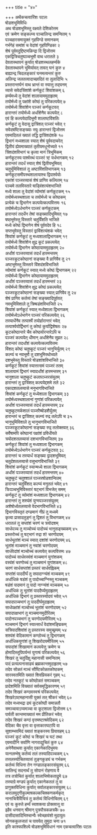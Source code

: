 +++
title = "४०"

+++
अथैकचत्वारिंशः पटलः  
षोडशभूमिविधिः  
अथ षोडशभूमिस्तु वक्ष्यते देशिकोत्तम  
एवं क्रमेण सङ्कल्प्य पञ्चालिन्द्र समन्वितम् १  
पञ्चहारसमायुक्तं गृहपिण्डे समानकम्  
गर्भगेहं समांशं च वेदांशं गृहपिण्डिका २  
शेषं पूर्ववदुद्दिष्टमळिन्द्रा दि द्विजोत्तम  
एकद्वित्रिचतुष्पञ्चभूमौ वाथ धरातले ३  
देवतास्थापनं कुर्यात् षोडशस्थलहर्म्यके  
देवतास्थापने भूमिर्यावत् तावत् घनं कुरु ४  
बाह्यान्द्र चिदलङ्कारं घनमत्यन्तरं कुरु  
अलिन्द्र जलतत्वादाच्छादितं वा तुलादिभिः ५  
प्रस्तरान्तर्घनं वाथ भ्रान्तं वा स्यात्तु तद्घनम्  
व्यासे सवेदत्रिंशांशे कर्णकूटं शिवांशकम् ६  
हर्म्यमध्ये तु वेदांशं शालायाममुदाहृतम्  
तयोर्मध्ये तु पक्षांशे कोष्ठं तु परिकल्पयेत् ७  
तयोर्मध्ये शिवांशेन पञ्जरं कर्णकूटवत्  
हारान्तरं तयोर्मध्ये अर्धांशेनैव कल्पयेत् ८  
एवं हि कल्पयेदादिभूमौ शालाष्टविंशतिः  
कर्णकूटं तु वेदासु द्वात्रिंशत् पञ्जरं भवेत् ९  
सवेदषष्टिसङ्ख्याः स्युः हारान्तरं द्विजोत्तम  
एवमादितलं ख्यातं तद्धि द्वात्रिंशदंशके १०  
द्विभागं मध्यशाला स्यात् शेषं पूर्ववदाचरेत्  
द्वितीयं ह्येवमाख्यातं तृतीयमधुनोच्यते ११  
त्रिंशदंशविभागं च कृत्वा मानं त्रिभूमिकम्  
कर्णकूटस्य पार्श्वस्थं पञ्जरं त्र्\! यर्धभागकम् १२  
हारान्तरं तदर्धं स्यात् शेषं द्वितीयभूमिवत्  
चतुर्भूमिविशालं तु अष्टाविंशतिभागकम् १३  
कर्णकूटसमीपस्थशालायाश्च द्विपार्श्वयोः  
एकांशं पञ्जरव्यासं शेषं प्रागिव कल्पितम् १४  
पञ्चमे तलविस्तारे षाड्विंशत्यंशभाजिते  
मध्ये शाला तु वेदांशं व्योमांशं कर्णकूटकम् १५  
तयोर्मध्यस्थशाला च तयोर्मध्ये च कोष्ठकम्  
प्रत्येकं च द्विभागेन कल्पयेत्कल्पवित्तमः १६  
तयोर्मध्येऽर्धभागेन पञ्जरं कर्णकूटकम्  
हारान्तरं तदर्धेन तेषां सङ्ख्यादिभूमिवत् १७  
षष्ठभूमेस्तु विस्तारे चतुर्विंशति भाजिते  
मध्ये कोष्ठं द्विभागेन शेषं पूर्ववदेव हि १८  
सप्तभूमेस्तु विस्तारं द्वाविंशत्यंशकं भवेत्  
शिवांशं कर्णकूटं तु मध्यशालाद्विभागकम् १९  
तयोर्मध्ये शिवांशेन क्षुद्र कूटं प्रकल्पयेत्  
तयोर्मध्ये द्विभागेन कोष्ठायाममुदाहृतम् २०  
अर्धांशं पञ्जरव्यासं तदर्धं हारमन्तरम्  
पञ्जरकूटकोष्ठानां सङ्ख्या वै प्रागिवैव तु २१  
अष्टभूमेस्तु विस्तारे विंशदंशविभाजिते  
व्योमांशं कर्णकूटं स्यात् मध्ये कोष्ठं द्विभागकम् २२  
तयोर्मध्ये द्विभागेन कोष्ठायाममुदाहृतम्  
अर्धांशं पञ्जरव्यासं तदर्धं हारमन्तरं २३  
तयोर्मध्ये शिवांशेन क्षुद्र कोष्ठं प्रकल्पयेत्  
पञ्जरकूटकोष्ठानां सङ्ख्या स्यात् प्रागिवैव तु २४  
शेषं प्रागिव कर्तव्यं तेषां सङ्ख्यादिपूर्ववत्  
नवभूमिविशाले तु त्रिष्षडंशविभाजिते २५  
शिवांशं कर्णकूटं स्यात् मध्येशाला द्विभागकम्  
तयोर्मध्येऽर्धभागेन पञ्जरं परिकल्पयेत् २६  
तस्यार्धेनैव तत्पार्श्वे तयोर्हारान्तरं भवेत्  
तत्पार्श्वयोर्द्विभागं तु कोष्ठं कुर्याद्विशेषतः २७  
कूटकोष्ठान्तरे चैव कोष्ठयोरन्तरेऽपि च  
पञ्जरं कल्पयेत् धीमान् अर्धांशेनैव सुव्रत २८  
हारान्तरं तदर्धांशं कल्पयेत्कल्पवित्तमः  
विंशत् कोष्ठं चतुष्कूटं पञ्जरं भानुभिर्युतम् २९  
कल्प्यं च नवभूमौ तु दशभूमिरथोच्यते  
दशभूमेस्तु विस्तारे षोडशांशविभाजिते ३०  
कर्णकूटं शिवांशं स्यात्तत्समं पञ्जरं ततम्  
शालायामं द्विभागं स्यादर्धांशं हारमन्तरम् ३१  
भानुशाला चतुष्कूटं कलापञ्जरसंयुतम्  
हारान्तरं तु द्वात्रिंशत् कल्पयेद्दशमे तले ३२  
एकादशतलव्यासे मनुभागविभाजिते  
शिवांशं कर्णकूटं तु मध्येशाला द्विभागकम् ३३  
तयोर्मध्यस्थशालानां गुणांशं परिकल्पयेत्  
अर्धांशं पञ्जरव्यासं तदर्धं हारमन्तरम् ३४  
चतुष्कूटमर्कशालं पञ्जरैष्षोडशैर्युतम्  
हारान्तरं च द्वात्रिंशत् कल्प्यं रुद्र तलेऽपि च ३५  
भानुभूमिविशाले तु भानुभागविभाजिते  
पञ्जरकूटकोष्ठानां सङ्ख्या रुद्र तलोक्तवत् ३६  
सर्वेषामपि कोष्ठानां पक्षांशं प्रविधीयते  
त्रयोदशतलव्यासं दशभागविभाजितम् ३७  
कर्णकूटं शिवांशं तु मध्यशाला द्विभागकम्  
तयोर्मध्येऽर्धभागेन पञ्जरं कर्णकूटवत् ३८  
हारान्तरं च तस्यार्धं सङ्ख्या द्वादशभूमिवत्  
चतुर्दशतलव्यासे वसुभागविभाजिते ३९  
शिवांशं कर्णकूटं स्यान्मध्ये शाला द्विभागकम्  
अर्धांशं पञ्जरव्यासं तदर्धं हारमन्तरम् ४०  
चतुष्कूटं चतुश्शालं पञ्जरषोडशान्वितम्  
हारान्तरं चतुर्विंशत् कल्प्यं मनुतलं भवेत् ४१  
त्रिःपञ्चभूमिविस्तारं षट्भागं विभजेत् समम्  
कर्णकूटं तु व्योमांशं मध्यशाला द्विभागकम् ४२  
हारान्तरं तु शश्यंशं युग्मपञ्जरसंयुतम्  
अशेषोर्ध्वतलव्यासे वेदभागविभाजिते ४३  
द्विभागविस्तृतं दण्डमानं नीप्रं तु मध्यमे  
कृत्वा प्रासादतुङ्गं तु द्विशतं तु विभागकम् ४४  
धरातलं तु सप्तांशं चरणं च त्रयोदशम्  
सार्धपञ्च तु मञ्चोच्चं पादोच्चं भानुसङ्ख्यकम् ४५  
प्रस्तरोच्चं तु षट्भागं रुद्रा शं\! चरणोदयम्  
सार्धभूतांशं मञ्चं स्यात् दशांशं चरणोदयम् ४६  
भूतांशं मञ्चमानं तु नवांशं चरणोदयम्  
सार्धवेदांशं मञ्चोच्चं कल्पयेत् कल्पवित्तमः ४७  
पादोच्चं सार्धवस्वंशं मञ्चमानं युगांशकम्  
वस्वंशं चरणोच्चं तु मञ्चमानं युगांशकम् ४८  
चरणं सार्धसप्तांशं प्रस्तरं सार्धवह्निकम्  
सप्तांशं पाददीर्घं तु सपादाग्न्यंशं मञ्चकम् ४९  
अर्धाधिकं षडंशं तु पादोच्चाग्निस्तु मञ्चकम्  
षडंशं पादमानं तु पादो नाग्न्यंशं मञ्चकम् ५०  
अर्धाधिकं तु भूतांशं पाददैर्घ्यमुदाहृतम्  
अर्धाधिकं द्विभागं तु प्रस्तरस्योदयं भवेत् ५१  
सपादपञ्चभागं तु पाददीर्घमुदाहृतम्  
सार्धपक्षांशं मञ्चोच्चं भूतांशं चरणोदयम् ५२  
सपादपक्षभागं तु मञ्चमानमुदीरितम्  
पादोनपञ्चभागं तु चरणोदयमीरितम् ५३  
मञ्चमानं द्विभागं स्यात्सार्धं वेदांशमङ्घ्रिकम्  
सत्रिपादशिवांशं तु प्रस्तरस्य समुच्छ्रयम् ५४  
शश्यंशं वेदिकामानं कण्ठोच्चं तु द्विभागकम्  
अर्धाधिकयुगांशं तु शिखरोदयमीरितम् ५५  
सपादांशं शिखामानं कल्पयेत्तु क्रमेण च  
होमादिस्तूपिपर्यन्तं युगाश्रं परिकल्पयेत् ५६  
शिखरं तु चतुर्दिक्षु महानासी समन्वितम्  
पादं प्रत्यल्पनासाढ्यं ब्रह्मकान्तमुदाहृतम् ५७  
तदेव सोन्नतं मञ्चं सौष्टिकोन्नतकोष्ठकम्  
सारस्वतमिति ख्यातं शिवप्रियकरं गृहम् ५८  
तदेव नतकूटं च कोष्ठोन्नतं समञ्चकम्  
प्रादेशमिति विख्यातं सर्वसमृद्धिकारणम् ५९  
तदेव शिखरं कण्ठवस्वश्रं परिकल्पयेत्  
शिखरेऽष्टमहानासी युक्तं तत् श्रीकरं भवेत् ६०  
तदेव मध्यभद्रा ढ्यं कूटकोष्ठौ समान्नतौ  
समञ्चावाऽप्यमञ्चा वा कूटशाला द्विजोत्तम ६१  
पार्वती कान्तमाख्यातं मम प्रीतिकरं भवेत्  
तदेव शिखरं कण्ठं वृत्तमष्टाश्रवेदिकम् ६२  
वेदिका चैव वृत्ता वा वृत्ताकारघटापि वा  
सुशाम्भवमिदं ख्यातं शङ्करस्य प्रियावहम् ६३  
पञ्जरं कूटं कोष्ठं च शिखरं च घटं तथा  
एवमादीनि सर्वाणि नागराद्युचितं कुरु ६४  
अनेनैवाथवा कुर्यात् एकानेकादिभूमयः  
यत्नलम्भेषु कर्तव्यं तलं तस्यादिपञ्चकम् ६५  
तत्तलस्योचितव्यासं तुङ्गकुड्यं च गर्भकम्  
कर्तव्यं विधिना तेन गण्डालङ्कारसंयुतम् ६६  
सालिन्द्रं सदनार्थं तु सोपानं रोहणाय वै  
तत्र तत्रोचितं कुर्यात् शालाभिष्वेकताद्रुमे ६७  
तस्याग्रे मण्डपं कुर्यात् एकानेकतलं तु वा  
प्रागुक्तविधिना कुर्यात् सर्वालङ्कारसंयुतम् ६८  
करालमुद्गीकुल्माषकल्कचिक्कणकर्मकृत्  
नानाचित्रैर्विचित्रं तु कर्तव्यं विधिनोचितम् ६९  
एवं यः कुरुते हर्म्यं स्वशक्त्या प्रोक्तवत्तु वा  
इहैव धनवान् श्रीमान् पुत्रपौत्रकळत्रकैः ७०  
दासीदासादिभिश्चान्यैः स्वेच्छावंशो मुदायुतः   
सोनककुलजातं च पावयेत् तुमुदा चना ७१  
इति काश्यपशिल्पे षोडशभूमिविधानं नाम एकचत्वारिंशः पटलः  
